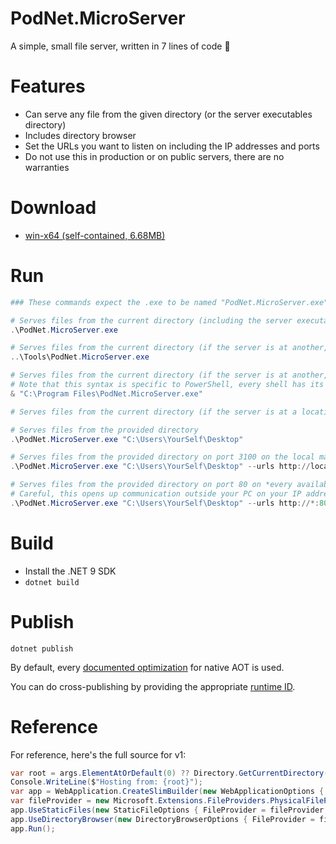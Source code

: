 # PodNet.MicroServer
A simple, small file server, written in 7 lines of code 🤯

# Features
- Can serve any file from the given directory (or the server executables directory)
- Includes directory browser
- Set the URLs you want to listen on including the IP addresses and ports
- Do not use this in production or on public servers, there are no warranties

# Download
- [win-x64 (self-contained, 6.68MB)](https://github.com/podNET-Hungary/PodNet.MicroServer/releases/download/v1.0.0/PodNet.MicroServer.win-x64.exe)

# Run
```ps1
### These commands expect the .exe to be named "PodNet.MicroServer.exe"

# Serves files from the current directory (including the server executable itself)
.\PodNet.MicroServer.exe

# Serves files from the current directory (if the server is at another, relative location)
..\Tools\PodNet.MicroServer.exe

# Serves files from the current directory (if the server is at another, absolute location)
# Note that this syntax is specific to PowerShell, every shell has its own syntax for calling a path with spaces in it
& "C:\Program Files\PodNet.MicroServer.exe"

# Serves files from the current directory (if the server is at a location available from PATH)

# Serves files from the provided directory
.\PodNet.MicroServer.exe "C:\Users\YourSelf\Desktop"

# Serves files from the provided directory on port 3100 on the local machine (only available from the serving machine)
.\PodNet.MicroServer.exe "C:\Users\YourSelf\Desktop" --urls http://localhost:3100

# Serves files from the provided directory on port 80 on *every available IP address*.
# Careful, this opens up communication outside your PC on your IP address as well!
.\PodNet.MicroServer.exe "C:\Users\YourSelf\Desktop" --urls http://*:80
```

# Build
- Install the .NET 9 SDK
- `dotnet build`

# Publish
`dotnet publish`

By default, every [documented optimization](https://learn.microsoft.com/en-us/dotnet/core/deploying/native-aot/optimizing) for native AOT is used.

You can do cross-publishing by providing the appropriate [runtime ID](https://learn.microsoft.com/en-us/dotnet/core/deploying/deploy-with-cli#self-contained-deployment).

# Reference
For reference, here's the full source for v1:
```cs
var root = args.ElementAtOrDefault(0) ?? Directory.GetCurrentDirectory();
Console.WriteLine($"Hosting from: {root}");
var app = WebApplication.CreateSlimBuilder(new WebApplicationOptions { Args = args, ContentRootPath = root }).Build();
var fileProvider = new Microsoft.Extensions.FileProviders.PhysicalFileProvider(root);
app.UseStaticFiles(new StaticFileOptions { FileProvider = fileProvider, ServeUnknownFileTypes = true });
app.UseDirectoryBrowser(new DirectoryBrowserOptions { FileProvider = fileProvider });
app.Run();
```
